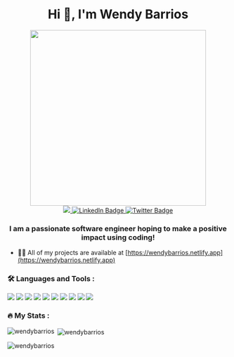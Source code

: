 <h1 align="center">Hi 👋, I'm Wendy Barrios</h1>

<div id="header" align="center">
  <img src="https://data.whicdn.com/images/298319390/original.gif" width="400"/>
  
  <div id="badges">
    <a href="https://wendybarrios.netlify.app">
    <img src="https://img.shields.io/badge/website-000000?style=for-the-badge&logo=About.me&logoColor=white"/>
  </a>
  <a href="www.linkedin.com/in/wendy-barrios1">
    <img src="https://img.shields.io/badge/LinkedIn-blue?style=for-the-badge&logo=linkedin&logoColor=white" alt="LinkedIn Badge"/>
  </a>
<!--   <a href="your-youtube-URL">
    <img src="https://img.shields.io/badge/YouTube-red?style=for-the-badge&logo=youtube&logoColor=white" alt="Youtube Badge"/>
  </a> -->
  <a href="https://twitter.com/wendy_barrios_">
    <img src="https://img.shields.io/badge/Twitter-blue?style=for-the-badge&logo=twitter&logoColor=white" alt="Twitter Badge"/>
  </a>
</div>
</div>


<h3 align="center">I am a passionate software engineer hoping to make a positive impact using coding!</h3>

- 👨‍💻 All of my projects are available at [https://wendybarrios.netlify.app](https://wendybarrios.netlify.app)

<!-- <h3 align="left">Connect with me:</h3>
<p align="left">
<a href="https://linkedin.com/in/wendy-barrios1" target="blank"><img align="center" src="https://raw.githubusercontent.com/rahuldkjain/github-profile-readme-generator/master/src/images/icons/Social/linked-in-alt.svg" alt="wendy-barrios1" height="30" width="40" /></a>
</p> -->

### :hammer_and_wrench: Languages and Tools : 
<p align="left">
  <img src="https://img.shields.io/badge/HTML5-E34F26?style=for-the-badge&logo=html5&logoColor=white" />
  <img src="https://img.shields.io/badge/CSS3-1572B6?style=for-the-badge&logo=css3&logoColor=white" />
  <img src="https://img.shields.io/badge/Sass-CC6699?style=for-the-badge&logo=sass&logoColor=white" />
  <img src="https://img.shields.io/badge/JavaScript-323330?style=for-the-badge&logo=javascript&logoColor=F7DF1E" />
  <img src="https://img.shields.io/badge/React-20232A?style=for-the-badge&logo=react&logoColor=61DAFB" />
  <img src="https://img.shields.io/badge/Wordpress-21759B?style=for-the-badge&logo=wordpress&logoColor=white" />
  <img src="https://img.shields.io/badge/MongoDB-4EA94B?style=for-the-badge&logo=mongodb&logoColor=white" />
  <img src="https://img.shields.io/badge/Express.js-000000?style=for-the-badge&logo=express&logoColor=white" />
  <img src="https://img.shields.io/badge/GIT-E44C30?style=for-the-badge&logo=git&logoColor=white" />
  <img src="https://img.shields.io/badge/R-276DC3?style=for-the-badge&logo=r&logoColor=white" />
</p>

### :fire: My Stats :

<p><img align="left" src="https://github-readme-stats.vercel.app/api/top-langs?username=wendybarrios&show_icons=true&locale=en&layout=compact" alt="wendybarrios" /></p>

<p>&nbsp;<img align="center" src="https://github-readme-stats.vercel.app/api?username=wendybarrios&show_icons=true&locale=en" alt="wendybarrios" /></p>

<p><img align="center" src="https://github-readme-streak-stats.herokuapp.com/?user=wendybarrios&" alt="wendybarrios" /></p>
